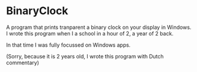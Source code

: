BinaryClock
===========
A program that prints tranparent a binary clock on your display in Windows.
I wrote this program when I a school in a hour of 2, a year of 2 back.

In that time I was fully focussed on Windows apps.

(Sorry, because it is 2 years old, I wrote this program with Dutch commentary)


